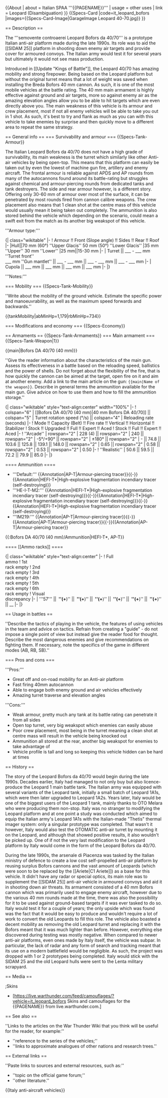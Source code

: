 {{About
| about = Italian SPAA '''{{PAGENAME}}'''
| usage = other uses
| link = Leopard (Disambiguation)
}}
{{Specs-Card
|code=it_leopard_bofors
|images={{Specs-Card-Image|GarageImage Leopard 40-70.jpg}}
}}

== Description ==
<!-- ''In the description, the first part should be about the history of the creation and combat usage of the vehicle, as well as its key features. In the second part, tell the reader about the ground vehicle in the game. Insert a screenshot of the vehicle, so that if the novice player does not remember the vehicle by name, he will immediately understand what kind of vehicle the article is talking about.'' -->
The '''semovente controaerei Leopard Bofors da 40/70''' is a prototype Italian anti-air platform made during the late 1990s. Its role was to aid the [[SIDAM 25]] platform in shooting down enemy air targets and provide cover for armoured convoys. The Italian army would test it for several years but ultimately it would not see mass production.

Introduced in [[Update "Kings of Battle"]], the Leopard 40/70 has amazing mobility and strong firepower. Being based on the Leopard platform but without the original turret means that a lot of weight was saved when installing the Breda Bofors 40 mm cannon. As such, it is one of the most mobile vehicles at the battle rating. The 40 mm main armament is highly effective against ground and air targets, more so against enemy air as the amazing elevation angles allow you to be able to hit targets which are even directly above you. The main weakness of this vehicle is its armour and crew placement, most if not all enemy vehicles will be able to take you out in 1 shot. As such, it's best to try and flank as much as you can with this vehicle to take enemies by surprise and then quickly move to a different area to repeat the same strategy.

== General info ==
=== Survivability and armour ===
{{Specs-Tank-Armour}}
<!-- ''Describe armour protection. Note the most well protected and key weak areas. Appreciate the layout of modules as well as the number and location of crew members. Is the level of armour protection sufficient, is the placement of modules helpful for survival in combat? If necessary use a visual template to indicate the most secure and weak zones of the armour.'' -->
The Italian Leopard Bofors da 40/70 does not have a high grade of survivability, its main weakness is the turret which similarly like other Anti-air vehicles by being open-top. This means that this platform can easily be taken out by even the lowest of machine gun fire, artillery and enemy aircraft. The frontal armour is reliable against APDS and AP rounds from many of the autocannons found around its battle-rating but struggles against chemical and armour-piercing rounds from dedicated tanks and tank destroyers. The side and rear armour however, is a different story. Offering only 30-60 mm of armour over most of the surface, it can be penetrated by most rounds fired from cannon calibre weapons. The crew placement also means that 1 clean shot at the centre mass of this vehicle would usually mean it being taken out completely. The ammunition is also stored behind the vehicle which depending on the scenario, could mean a swift exit from the match as its another big weakspot of this vehicle.

'''Armour type:''' <!-- The types of armour present on the vehicle and their general locations -->
<!-- Example: * Rolled homogeneous armour (Front, Side, Rear, Hull roof)
* Cast homogeneous armour (Turret, Transmission area) -->

{| class="wikitable"
|-
! Armour !! Front (Slope angle) !! Sides !! Rear !! Roof
|-
|Hull||70 mm (60°) ''Upper Glacis''
50 mm (50°) ''Lower Glacis''
|35 mm ''Upper''
30 mm ''Lower''
|25 mm||15-30 mm
|-
| Turret || ___ - ___ mm ''Turret front'' <br> ___ mm ''Gun mantlet'' || ___ - ___ mm || ___ - ___ mm || ___ - ___ mm
|-
| Cupola || ___ mm || ___ mm || ___ mm || ___ mm
|-
|}

'''Notes:''' <!-- Any additional notes which the user needs to be aware of -->
<!-- Example: * Suspension wheels are 20 mm thick, tracks are 30 mm thick, and torsion bars are 60 mm thick. -->

=== Mobility ===
{{Specs-Tank-Mobility}}
<!-- ''Write about the mobility of the ground vehicle. Estimate the specific power and manoeuvrability, as well as the maximum speed forwards and backwards.'' -->
''Write about the mobility of the ground vehicle. Estimate the specific power and manoeuvrability, as well as the maximum speed forwards and backwards.''

{{tankMobility|abMinHp=1,179|rbMinHp=734}}

=== Modifications and economy ===
{{Specs-Economy}}

== Armaments ==
{{Specs-Tank-Armaments}}
=== Main armament ===
{{Specs-Tank-Weapon|1}}
<!-- ''Give the reader information about the characteristics of the main gun. Assess its effectiveness in a battle based on the reloading speed, ballistics and the power of shells. Do not forget about the flexibility of the fire, that is how quickly the cannon can be aimed at the target, open fire on it and aim at another enemy. Add a link to the main article on the gun: <code><nowiki>{{main|Name of the weapon}}</nowiki></code>. Describe in general terms the ammunition available for the main gun. Give advice on how to use them and how to fill the ammunition storage.'' -->
{{main|Bofors DA 40/70 (40 mm)}}

''Give the reader information about the characteristics of the main gun. Assess its effectiveness in a battle based on the reloading speed, ballistics and the power of shells. Do not forget about the flexibility of the fire, that is how quickly the cannon can be aimed at the target, open fire on it and aim at another enemy. Add a link to the main article on the gun: <code><nowiki>{{main|Name of the weapon}}</nowiki></code>. Describe in general terms the ammunition available for the main gun. Give advice on how to use them and how to fill the ammunition storage.''

{| class="wikitable" style="text-align:center" width="100%"
|-
! colspan="6" | [[Bofors DA 40/70 (40 mm)|40 mm Bofors DA 40/70]] || colspan="5" | Turret rotation speed (°/s) || colspan="4" | Reloading rate (seconds)
|-
! Mode !! Capacity (Belt) !! Fire rate !! Vertical !! Horizontal !! Stabilizer
! Stock !! Upgraded !! Full !! Expert !! Aced
! Stock !! Full !! Expert !! Aced
|-
! ''Arcade''
| rowspan="2" | 228 (4) || rowspan="2" | 240 || rowspan="2" | -5°/+90° || rowspan="2" | ±180° || rowspan="2" | - || 74.8 || 103.6 || 125.8 || 139.1 || 148.0 || rowspan="2" | 0.65 || rowspan="2" | 0.58 || rowspan="2" | 0.53 || rowspan="2" | 0.50
|-
! ''Realistic''
| 50.6 || 59.5 || 72.2 || 79.9 || 85.0
|-
|}

==== Ammunition ====

* '''Default:''' {{Annotation|AP-T|Armour-piercing tracer}}{{-}}{{Annotation|HEFI-T*|High-explosive fragmentation incendiary tracer (self-destroying)}}
* '''HE-I-T-M2:''' {{Annotation|HEFI-T*|High-explosive fragmentation incendiary tracer (self-destroying)}}{{-}}{{Annotation|HEFI-T*|High-explosive fragmentation incendiary tracer (self-destroying)}}{{-}}{{Annotation|HEFI-T*|High-explosive fragmentation incendiary tracer (self-destroying)}}
* '''IM219:''' {{Annotation|AP-T|Armour-piercing tracer}}{{-}}{{Annotation|AP-T|Armour-piercing tracer}}{{-}}{{Annotation|AP-T|Armour-piercing tracer}}

{{:Bofors DA 40/70 (40 mm)/Ammunition|HEFI-T*, AP-T}}

==== [[Ammo racks]] ====
<!-- [[File:Ammoracks_{{PAGENAME}}.png|right|thumb|x250px|[[Ammo racks]] of the {{PAGENAME}}]] -->
<!-- '''Last updated:''' -->
{| class="wikitable" style="text-align:center"
|-
! Full<br>ammo
! 1st<br>rack empty
! 2nd<br>rack empty
! 3rd<br>rack empty
! 4th<br>rack empty
! 5th<br>rack empty
! 6th<br>rack empty
! Visual<br>discrepancy
|-
| '''57''' || __&nbsp;''(+__)'' || __&nbsp;''(+__)'' || __&nbsp;''(+__)'' || __&nbsp;''(+__)'' || __&nbsp;''(+__)'' || __&nbsp;''(+__)'' || __
|-
|}

== Usage in battles ==
<!-- ''Describe the tactics of playing in the vehicle, the features of using vehicles in the team and advice on tactics. Refrain from creating a "guide" - do not impose a single point of view but instead give the reader food for thought. Describe the most dangerous enemies and give recommendations on fighting them. If necessary, note the specifics of the game in different modes (AB, RB, SB).'' -->
''Describe the tactics of playing in the vehicle, the features of using vehicles in the team and advice on tactics. Refrain from creating a "guide" - do not impose a single point of view but instead give the reader food for thought. Describe the most dangerous enemies and give recommendations on fighting them. If necessary, note the specifics of the game in different modes (AB, RB, SB).''

=== Pros and cons ===
<!-- ''Summarise and briefly evaluate the vehicle in terms of its characteristics and combat effectiveness. Mark its pros and cons in a bulleted list. Try not to use more than 6 points for each of the characteristics. Avoid using categorical definitions such as "bad", "good" and the like - use substitutions with softer forms such as "inadequate" and "effective".'' -->
'''Pros:'''

* Great off and on-road mobility for an Anti-air platform
* Fast firing 40mm autocannon
* Able to engage both enemy ground and air vehicles effectively
* Amazing turret traverse and elevation angles

'''Cons:'''

* Weak armour, pretty much any tank at its battle rating can penetrate it from all sides
* Open top turret, very big weakspot which enemies can easily abuse
* Poor crew placement, most being in the turret meaning a clean shot at centre mass will result in the vehicle being knocked out
* Ammunition all stored at the rear, another big weakspot for enemies to take advantage of
* Vehicle profile is tall and long so keeping this vehicle hidden can be hard at times

== History ==
<!-- ''Describe the history of the creation and combat usage of the vehicle in more detail than in the introduction. If the historical reference turns out to be too long, take it to a separate article, taking a link to the article about the vehicle and adding a block "/History" (example: <nowiki>https://wiki.warthunder.com/(Vehicle-name)/History</nowiki>) and add a link to it here using the <code>main</code> template. Be sure to reference text and sources by using <code><nowiki><ref></ref></nowiki></code>, as well as adding them at the end of the article with <code><nowiki><references /></nowiki></code>. This section may also include the vehicle's dev blog entry (if applicable) and the in-game encyclopedia description (under <code><nowiki>=== In-game description ===</nowiki></code>, also if applicable).'' -->
The story of the Leopard Bofors da 40/70 would begin during the late 1990s. Decades earlier, Italy had managed to not only buy but also licence-produce the Leopard 1 main battle tank. The Italian army was equipped with several variants of the Leopard tank, initially a small batch of Leopard 1A1s, which were then later upgraded to Leopard 1A2s. Years later, Italy would be one of the biggest users of the Leopard 1 tank, mainly thanks to OTO Melara who were producing them non-stop. Italy was no stranger to modifying the Leopard platform and at one point a study was conducted which aimed to equip the Italian army's Leopard 1A1s with the Italian-made "Thetis" thermal imager system: only a singular prototype was completed. That wasn't it however, Italy would also test the OTOMATIC anti-air turret by mounting it on the Leopard, and although that showed positive results, it also wouldn't be picked up. One of if not the very last modification to the Leopard platform by Italy would come in the form of the Leopard Bofors da 40/70.

During the late 1990s, the arsenale di Piacenza was tasked by the Italian ministry of defence to create a low cost self-propelled anti-air platform by reusing surplus Bofors cannons and the vast amount of Leopards (which were soon to be replaced by the [[Ariete|C1 Ariete]]) as a base for this vehicle. It didn't have any radar or special optics, its main role was to supplement the [[SIDAM 25]] anti-air vehicle in armoured convoys and aid it in shooting down air threats. Its armament consisted of a 40 mm Bofors cannon which was primarily used to engage enemy aircraft, however due to the various 40 mm rounds made at the time, there was also the possibility for it to be used against ground-based targets if it was ever tasked to do so. Italy would test it for a couple of years; the only upside which was found was the fact that it would be easy to produce and wouldn't require a lot of work to convert the old Leopards to fill this role. The vehicle also boasted a decent mobility as removing the old Leopard turret and replacing it with the Bofors meant that it was much lighter than before. However, everything else discovered during testing was mostly negative. When compared to newer anti-air platforms, even ones made by Italy itself, the vehicle was subpar. In particular, the lack of radar and any form of search and tracking meant that its use on a modern battlefield would be negligible. As such, the project was dropped with 1 or 2 prototypes being completed. Italy would stick with the SIDAM 25 and the old Leopard hulls were sent to the Lenta military scrapyard.

== Media ==
<!-- ''Excellent additions to the article would be video guides, screenshots from the game, and photos.'' -->

;Skins
* [https://live.warthunder.com/feed/camouflages/?vehicle=it_leopard_bofors Skins and camouflages for the {{PAGENAME}} from live.warthunder.com.]

== See also ==
<!-- ''Links to the articles on the War Thunder Wiki that you think will be useful for the reader, for example:''
* ''reference to the series of the vehicles;''
* ''links to approximate analogues of other nations and research trees.'' -->
''Links to the articles on the War Thunder Wiki that you think will be useful for the reader, for example:''

* ''reference to the series of the vehicles;''
* ''links to approximate analogues of other nations and research trees.''

== External links ==
<!-- ''Paste links to sources and external resources, such as:''
* ''topic on the official game forum;''
* ''other literature.'' -->
''Paste links to sources and external resources, such as:''

* ''topic on the official game forum;''
* ''other literature.''

{{Italy anti-aircraft vehicles}}